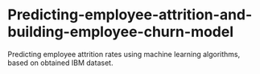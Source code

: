 # Predicting-employee-attrition-and-building-employee-churn-model
Predicting employee attrition rates using machine learning algorithms, based on obtained IBM dataset.
